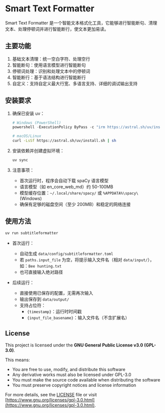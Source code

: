 # Smart Text Formatter

Smart Text Formatter 是一个智能文本格式化工具，它能够进行智能断句、清理文本、处理停顿词并进行智能断行，使文本更加易读。

## 主要功能

1. 基础文本清理：统一空白字符、处理空行
2. 智能断句：使用语言模型进行智能断句
3. 停顿词处理：识别和处理文本中的停顿词
4. 智能断行：基于语法结构进行智能断行
5. 自定义：支持自定义最大行宽、多语言支持、详细的调试输出支持

## 安装要求

1. 确保已安装 uv：
   ```powershell
   # Windows (PowerShell)
   powershell -ExecutionPolicy ByPass -c "irm https://astral.sh/uv/install.ps1 | iex"
   ```
   ```bash
   # macOS/Linux
   curl -LsSf https://astral.sh/uv/install.sh | sh
   ```

2. 安装依赖并创建虚拟环境：
   ```bash
   uv sync
   ```

3. 注意事项：
   - 首次运行时，程序会自动下载 spaCy 语言模型
   - 语言模型（如 en_core_web_md）约 50-100MB
   - 模型缓存位置：`~/.local/share/spacy/` 或 `%APPDATA%\spacy\` (Windows)
   - 确保有足够的磁盘空间（至少 200MB）和稳定的网络连接

## 使用方法

```bash
uv run subtitleformatter
```

- 首次运行：
  - 自动生成 `data/config/subtitleformatter.toml`
  - 若 `paths.input_file` 为空，将提示输入文件名（相对 `data/input/`），如：`Bee hunting.txt`
  - 也可直接输入绝对路径

- 后续运行：
  - 直接使用已保存的配置，无需再次输入
  - 输出保存到 `data/output/`
  - 支持占位符：
    - `{timestamp}`：运行时时间戳
    - `{input_file_basename}`：输入文件名（不含扩展名）

## License

This project is licensed under the **GNU General Public License v3.0 (GPL-3.0)**. 

This means:
- You are free to use, modify, and distribute this software
- Any derivative works must also be licensed under GPL-3.0
- You must make the source code available when distributing the software
- You must preserve copyright notices and license information

For more details, see the [LICENSE](LICENSE) file or visit [https://www.gnu.org/licenses/gpl-3.0.html](https://www.gnu.org/licenses/gpl-3.0.html).
